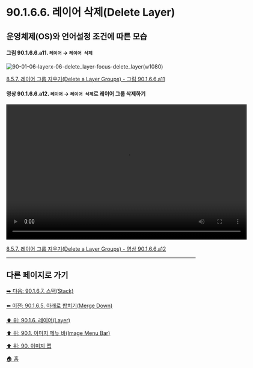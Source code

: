 # 90.1.6.6. 레이어 삭제(Delete Layer)
## 운영체제(OS)와 언어설정 조건에 따른 모습

<a id="90-01-06-06-a11"></a>

#### 그림 90.1.6.6.a11. `레이어` → `레이어 삭제`
![90-01-06-layerx-06-delete_layer-focus-delete_layer(w1080)](https://github.com/wonder13662/gimp/assets/15767104/7edd2df5-6655-4060-bfc2-0a7ab4122139)

[8.5.7. 레이어 그룹 지우기(Delete a Layer Groups) - 그림 90.1.6.6.a11](./08-05-07-delete_a_layer_group.md#90-01-06-06-a11)

<a id="90-01-06-06-a12"></a>

#### 영상 90.1.6.6.a12. `레이어` → `레이어 삭제`로 레이어 그룹 삭제하기
<video controls="controls" width="640" height="360" src="https://github.com/wonder13662/gimp/assets/15767104/e6585b5b-f5a1-4f4b-b8ef-9fb5297c3ee6"></video>

[8.5.7. 레이어 그룹 지우기(Delete a Layer Groups) - 영상 90.1.6.6.a12](./08-05-07-delete_a_layer_group.md#90-01-06-06-a12)

***

## 다른 페이지로 가기

[➡️ 다음: 90.1.6.7. 스택(Stack)](./90-01-06-07-stack.md)

[⬅️ 이전: 90.1.6.5. 아래로 합치기(Merge Down)](./90-01-06-05-merge_down.md)

[⬆️ 위: 90.1.6. 레이어(Layer)](./90-01-06-00-layer.md)

[⬆️ 위: 90.1. 이미지 메뉴 바(Image Menu Bar)](./90-01-00-image-menu-bar.md)

[⬆️ 위: 90. 이미지 맵](./90-00-image-map.md)

[🏠 홈](./00-home.md)
